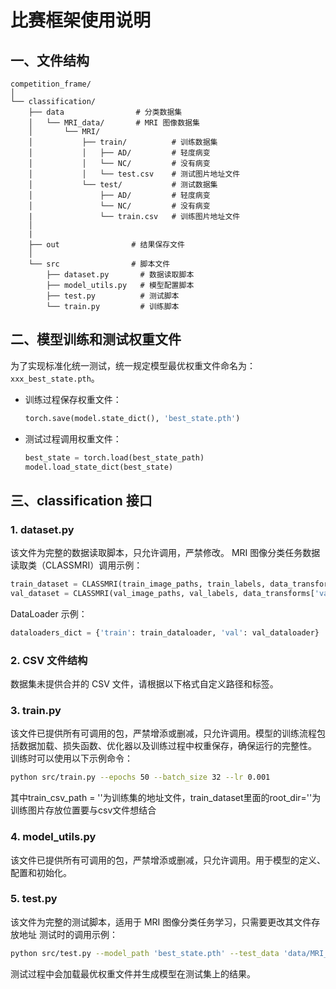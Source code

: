 
# 比赛框架使用说明
## 一、文件结构
```
competition_frame/
│
└── classification/
    ├── data                # 分类数据集
    │   └── MRI_data/       # MRI 图像数据集
    │       └── MRI/
    │           ├── train/          # 训练数据集
    │           │   ├── AD/         # 轻度病变
    │           │   └── NC/         # 没有病变
    │           │   └── test.csv    # 测试图片地址文件
    │           └── test/           # 测试数据集
    │               ├── AD/         # 轻度病变
    │               └── NC/         # 没有病变
    |               └── train.csv   # 训练图片地址文件  
    │                 
    |           
    ├── out                # 结果保存文件
    │
    └── src                # 脚本文件
        ├── dataset.py       # 数据读取脚本
        ├── model_utils.py   # 模型配置脚本
        ├── test.py          # 测试脚本
        └── train.py         # 训练脚本
```
## 二、模型训练和测试权重文件
为了实现标准化统一测试，统一规定模型最优权重文件命名为：`xxx_best_state.pth`。
- 训练过程保存权重文件：
  ```python
  torch.save(model.state_dict(), 'best_state.pth')
  ```
- 测试过程调用权重文件：
  ```python
  best_state = torch.load(best_state_path)
  model.load_state_dict(best_state)
  ```
## 三、classification 接口
### 1. dataset.py
该文件为完整的数据读取脚本，只允许调用，严禁修改。
MRI 图像分类任务数据读取类（CLASSMRI）调用示例：
```python
train_dataset = CLASSMRI(train_image_paths, train_labels, data_transforms['train'])
val_dataset = CLASSMRI(val_image_paths, val_labels, data_transforms['val'])
```
DataLoader 示例：
```python
dataloaders_dict = {'train': train_dataloader, 'val': val_dataloader}
```
### 2. CSV 文件结构
数据集未提供合并的 CSV 文件，请根据以下格式自定义路径和标签。
### 3. train.py
该文件已提供所有可调用的包，严禁增添或删减，只允许调用。模型的训练流程包括数据加载、损失函数、优化器以及训练过程中权重保存，确保运行的完整性。
训练时可以使用以下示例命令：
```bash
python src/train.py --epochs 50 --batch_size 32 --lr 0.001
```
其中train_csv_path = ''为训练集的地址文件，train_dataset里面的root_dir=''为训练图片存放位置要与csv文件想结合
### 4. model_utils.py
该文件已提供所有可调用的包，严禁增添或删减，只允许调用。用于模型的定义、配置和初始化。
### 5. test.py
该文件为完整的测试脚本，适用于 MRI 图像分类任务学习，只需要更改其文件存放地址
测试时的调用示例：
```bash
python src/test.py --model_path 'best_state.pth' --test_data 'data/MRI_data/MRI/test'
```
测试过程中会加载最优权重文件并生成模型在测试集上的结果。
